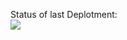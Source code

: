 Status of last Deplotment:<br>
<img src="https://github.com/egabcd/dev0303/workflows/CI-Dictionary-unit-test/badge.svg?branch=master"></br>
